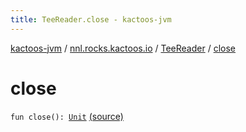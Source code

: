 ```yaml
---
title: TeeReader.close - kactoos-jvm
---
```


[kactoos-jvm](../../index.html) / [nnl.rocks.kactoos.io](../index.html) / [TeeReader](index.html) / [close](./close.html)

# close

`fun close(): `[`Unit`](https://kotlinlang.org/api/latest/jvm/stdlib/kotlin/-unit/index.html) [(source)](https://github.com/neonailol/kactoos/blob/master/kactoos-jvm/src/main/kotlin/nnl/rocks/kactoos/io/TeeReader.kt#L35)